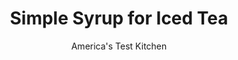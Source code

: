 ---
layout: ../../layouts/MarkdownPostLayout.astro
title: Simple Syrup for Iced Tea
author: America's Test Kitchen
pubDate: 2023-03-15
description: "In the test kitchen, we keep sugar syrup in the refrigerator at all times during the summer. This recipe makes enough syrup for two pitchers of iced tea and can be doubled if you go through a lot of iced tea in your household."
image_url: https://res.cloudinary.com/hksqkdlah/image/upload/ar_1:1,c_fill,dpr_2.0,f_auto,fl_lossy.progressive.strip_profile,g_faces:auto,q_auto:low,w_344/4242_sfs-icedteas-lg-cc
tags: ["Beverages"]
calories: 
protein: 
carbohydrates: 
fats: 
fiber: 
ingredients: ["1 cup, sugar","1 cup, water","1 tablespoon grated, orange zest, lemon zest, or lime zest or 1 cinnamon stick"]
serves: 
time: ""
instructions: ["Heat sugar, water, and zest or cinnamon stick in small saucepan over medium-high heat until sugar completely dissolves, about 5 minutes. Cool to room temperature. Strain and discard zest or remove and discard cinnamon stick, if using. Syrup can be refrigerated for 1 week."]
nutrition: undefined
notes: "In the test kitchen, we keep sugar syrup in the refrigerator at all times during the summer. This recipe makes enough syrup for two pitchers of iced tea and can be doubled if you go through a lot of iced tea in your household."
---